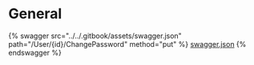 # General

{% swagger src="../../.gitbook/assets/swagger.json" path="/User/{id}/ChangePassword" method="put" %}
[swagger.json](../../.gitbook/assets/swagger.json)
{% endswagger %}
